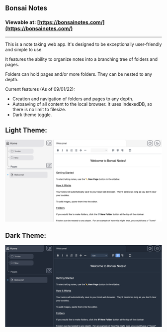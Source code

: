 ## Bonsai Notes

<!-- img size: 1060 x 840 -->

### Viewable at: [https://bonsainotes.com/](https://bonsainotes.com/)

---

This is a note taking web app. It's designed to be exceptionally user-friendly and simple to use.

It features the ability to organize notes into a branching tree of folders and pages.

Folders can hold pages and/or more folders. They can be nested to any depth.

Current features (As of 09/01/22):

- Creation and navigation of folders and pages to any depth.
- Autosaving of all content to the local browser. It uses IndexedDB, so there is no limit to filesize.
- Dark theme toggle.

## Light Theme:

![image of app](./public/preview.png)

## Dark Theme:

![image of app](./public/preview-dark.png)
